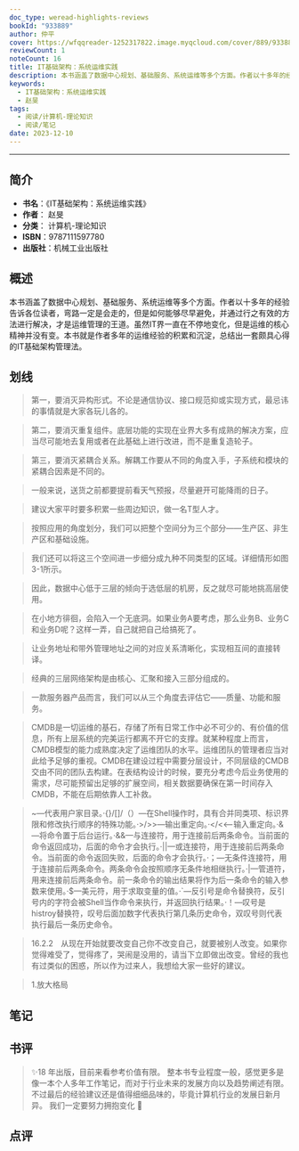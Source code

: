 ```yaml
---
doc_type: weread-highlights-reviews
bookId: "933889"
author: 仲平
cover: https://wfqqreader-1252317822.image.myqcloud.com/cover/889/933889/t7_933889.jpg
reviewCount: 1
noteCount: 16
title: IT基础架构：系统运维实践
description: 本书涵盖了数据中心规划、基础服务、系统运维等多个方面。作者以十多年的经验告诉各位读者，弯路一定是会走的，但是如何能够尽早避免，并通过行之有效的方法进行解决，才是运维管理的王道。虽然IT界一直在不停地变化，但是运维的核心精神并没有变。本书就是作者多年的运维经验的积累和沉淀，总结出一套颇具心得的IT基础架构管理法。
keywords:
  - IT基础架构：系统运维实践
  - 赵旻
tags:
  - 阅读/计算机-理论知识
  - 阅读/笔记
date: 2023-12-10
---
```


---

## 简介

- **书名**：《IT基础架构：系统运维实践》
- **作者**： 赵旻
- **分类**： 计算机-理论知识
- **ISBN**：9787111597780
- **出版社**：机械工业出版社

## 概述

本书涵盖了数据中心规划、基础服务、系统运维等多个方面。作者以十多年的经验告诉各位读者，弯路一定是会走的，但是如何能够尽早避免，并通过行之有效的方法进行解决，才是运维管理的王道。虽然IT界一直在不停地变化，但是运维的核心精神并没有变。本书就是作者多年的运维经验的积累和沉淀，总结出一套颇具心得的IT基础架构管理法。

## 划线 
 

> 第一，要消灭异构形式。不论是通信协议、接口规范抑或实现方式，最忌讳的事情就是大家各玩儿各的。 

> 第二，要消灭重复组件。底层功能的实现在业界大多有成熟的解决方案，应当尽可能地去复用或者在此基础上进行改进，而不是重复造轮子。 

> 第三，要消灭紧耦合关系。解耦工作要从不同的角度入手，子系统和模块的紧耦合因素是不同的。 

> 一般来说，送货之前都要提前看天气预报，尽量避开可能降雨的日子。 

> 建议大家平时要多积累一些周边知识，做一名T型人才。 

> 按照应用的角度划分，我们可以把整个空间分为三个部分——生产区、非生产区和基础设施。 

> 我们还可以将这三个空间进一步细分成九种不同类型的区域。详细情形如图3-1所示。 

> 因此，数据中心低于三层的倾向于选低层的机房，反之就尽可能地挑高层使用。 

> 在小地方徘徊，会陷入一个无底洞。如果业务A要考虑，那么业务B、业务C和业务D呢？这样一弄，自己就把自己给搞死了。 

> 让业务地址和带外管理地址之间的对应关系清晰化，实现相互间的直接转译。 

> 经典的三层网络架构是由核心、汇聚和接入三部分组成的。 

> 一款服务器产品而言，我们可以从三个角度去评估它——质量、功能和服务。 

> CMDB是一切运维的基石，存储了所有日常工作中必不可少的、有价值的信息，所有上层系统的完美运行都离不开它的支撑。就某种程度上而言，CMDB模型的能力成熟度决定了运维团队的水平。运维团队的管理者应当对此给予足够的重视。CMDB在建设过程中需要分层设计，不同层级的CMDB交由不同的团队去构建。在表结构设计的时候，要充分考虑今后业务使用的需求，尽可能预留出足够的扩展空间，相关数据要确保在第一时间存入CMDB，不能在后期依靠人工补救。 

> ~—代表用户家目录。·{}/[]/（）—在Shell操作时，具有合并同类项、标识界限和修改执行顺序的特殊功能。·>/>>—输出重定向。·</<<—输入重定向。·&—将命令置于后台运行。·&&—与连接符，用于连接前后两条命令。当前面的命令返回成功，后面的命令才会执行。·||—或连接符，用于连接前后两条命令。当前面的命令返回失败，后面的命令才会执行。·；—无条件连接符，用于连接前后两条命令。两条命令会按照顺序无条件地相继执行。·|—管道符，用来连接前后两条命令。前一条命令的输出结果将作为后一条命令的输入参数来使用。·$—美元符，用于求取变量的值。·`—反引号是命令替换符，反引号内的字符会被Shell当作命令来执行，并返回执行结果。·！—叹号是histroy替换符，叹号后面加数字代表执行第几条历史命令，双叹号则代表执行最后一条历史命令。 

> 16.2.2　从现在开始就要改变自己你不改变自己，就要被别人改变。如果你觉得难受了，觉得疼了，哭闹是没用的，请当下立即做出改变。曾经的我也有过类似的困惑，所以作为过来人，我想给大家一些好的建议。 

> 1.放大格局

## 笔记


## 书评

> ✨18 年出版，目前来看参考价值有限。 整本书专业程度一般，感觉更多是像一本个人多年工作笔记，而对于行业未来的发展方向以及趋势阐述有限。 不过最后的经验建议还是值得细细品味的，毕竟计算机行业的发展日新月异。 我们一定要努力拥抱变化 💪

## 点评
